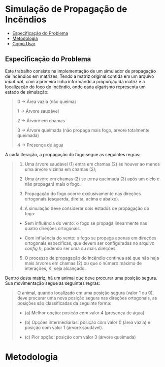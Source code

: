 # Simulação de Propagação de Incêndios
- [Especificação do Problema](#especificaçãodoproblema)
- [Metodologia](#instalação)
- [Como Usar](#como-usar)

## Especificação do Problema
Este trabalho consiste na implementação de um simulador de propagação de incêndios em matrizes. Tendo a matriz original contida em um arquivo *input.dat*, com a primeira linha informando a proporção da matriz e a localização do foco do incêndio, onde cada algarismo representa um estado de simulação:

>  0 -> Área vazia (não queima)
> 
>  1 -> Árvore saudável 
> 
>  2 -> Árvore em chamas
> 
>  3 -> Árvore queimada (não propaga mais fogo, árvore totalmente queimada)
> 
>  4 -> Presença de água

A cada iteração, a propagação do fogo segue as seguintes regras:
> 1) Uma árvore saudável (1) entra em chamas (2) se houver ao menos uma árvore
vizinha em chamas (2);
> 
> 2) Uma árvore em chamas (2) se torna queimada (3) após um ciclo e não propagará mais o fogo.
>
> 3) Propagação do fogo ocorre exclusivamente nas direções ortogonais (esquerda, direita,
acima e abaixo).
>
> 4) A simulação deve considerar dois estados de propagação do fogo:
> 
> - Sem influência do vento: o fogo se propaga linearmente nas quatro direções ortogonais.
>
> - Com influência do vento: o fogo se propaga apenas em direções ortogonais específicas, que devem ser configuradas no arquivo *config.h*, podendo ser uma ou mais direções.
>
> 5) O processo de propagação do incêndio continua até que não haja mais árvores em
chamas (2) ou que o número máximo de interações, K, seja alcançado.

Dentro desta matriz, há um animal que deve procurar uma posição segura. Sua movimentação segue as seguintes regras:
> O animal, quando localizado em uma posição segura (valor 1 ou 0), deve procurar uma nova posição segura nas direções ortogonais, as posições são classificadas da seguinte forma:
>
> - (a) Melhor opção: posição com valor 4 (presença de água)
>
> - (b) Opções intermediárias: posição com valor 0 (área vazia) e posição com valor 1 (árvore saudável).
>
> - (c) Pior opção: posição com valor 3 (árvore queimada)
> 

# Metodologia 
